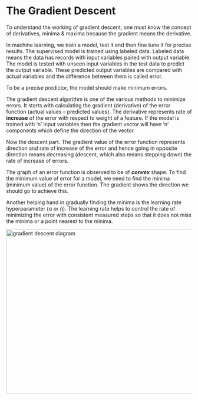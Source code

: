 # The Gradient Descent

To understand the working of gradient descent, one must know the concept of derivatives, minima & maxima because the gradient means the derivative.  

In machine learning, we train a model, test it and then fine tune it for precise results. The supervised model is trained using labeled data. Labeled data means the data has records with input variables paired with output variable. The model is tested with unseen input variables in the test data to predict the output variable. These predicted output variables are compared with actual variables and the difference between them is called error.

To be a precise predictor, the model should make minimum errors.

The gradient descent algorithm is one of the various methods to minimize errors. It starts with calculating the gradient (derivative) of the error function (actual values – predicted values). The derivative represents rate of **increase** of the error with respect to weight of a feature. If the model is trained with ‘n’ input variables then the gradient vector will have ‘n’ components which define the direction of the vector.

Now the descent part. The gradient value of the error function represents direction and rate of increase of the error and hence going in opposite direction means decreasing (descent, which also means stepping down) the rate of increase of errors.

The graph of an error function is observed to be of ***convex*** shape. To find the minimum value of error for a model, we need to find the minima (minimum value) of the error function. The gradient shows the direction we should go to achieve this.

Another helping hand in gradually finding the minima is the learning rate hyperparameter (α or ή). The learning rate helps to control the rate of minimizing the error with consistent measured steps so that it does not miss the minima or a point nearest to the minima.

<img width="649" height="446" alt="gradient descent diagram" src="https://github.com/user-attachments/assets/6d538f12-a4fe-44e0-a6a1-e6c8745faa94" />
